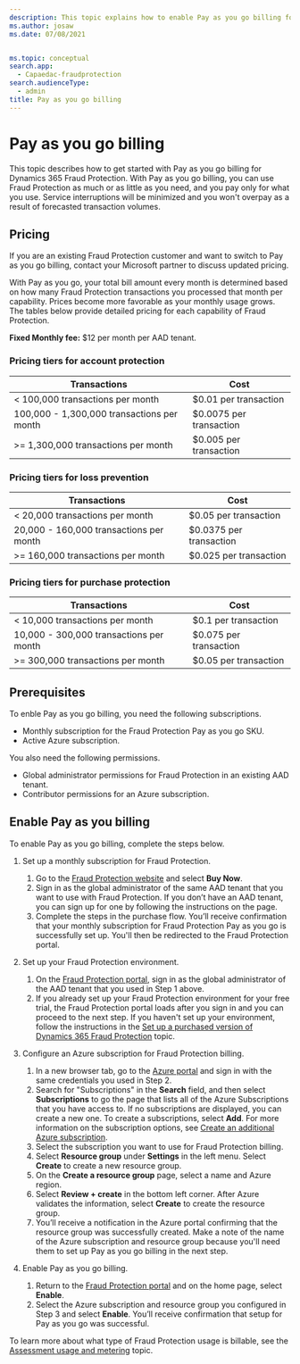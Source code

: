 ```yaml
---
description: This topic explains how to enable Pay as you go billing for Microsoft Dynamics 365 Fraud Protection.
ms.author: josaw
ms.date: 07/08/2021


ms.topic: conceptual
search.app: 
  - Capaedac-fraudprotection
search.audienceType:
  - admin
title: Pay as you go billing
---
```


# Pay as you go billing

This topic describes how to get started with Pay as you go billing for Dynamics 365 Fraud Protection. With Pay as you go billing, you can use Fraud Protection as much or as little as you need, and you pay only for what you use. Service interruptions will be minimized and you won't overpay as a result of forecasted transaction volumes.


## Pricing

If you are an existing Fraud Protection customer and want to switch to Pay as you go billing, contact your Microsoft partner to discuss updated pricing.

With Pay as you go, your total bill amount every month is determined based on how many Fraud Protection transactions you processed that month per capability. Prices become more favorable as your monthly usage grows. The tables below provide detailed pricing for each capability of Fraud Protection.

**Fixed Monthly fee:** $12 per month per AAD tenant.

### Pricing tiers for account protection

| Transactions | Cost|
|-----------------------------|--------------------------------------------------|
| < 100,000 transactions per month | $0.01  per transaction |
| 100,000 - 1,300,000 transactions per month | $0.0075 per transaction |
| >= 1,300,000 transactions per month | $0.005 per transaction |

### Pricing tiers for loss prevention

| Transactions | Cost|
|-----------------------------|--------------------------------------------------|
| < 20,000 transactions per month | $0.05 per transaction |
| 20,000 - 160,000 transactions per month | $0.0375 per transaction |
| >= 160,000 transactions per month | $0.025 per transaction |

### Pricing tiers for purchase protection

| Transactions | Cost|
|-----------------------------|--------------------------------------------------|
| < 10,000 transactions per month | $0.1  per transaction |
| 10,000 - 300,000 transactions per month | $0.075 per transaction |
| >= 300,000 transactions per month | $0.05 per transaction |

## Prerequisites

To enble Pay as you go billing, you need the following subscriptions. 
- Monthly subscription for the Fraud Protection Pay as you go SKU.
- Active Azure subscription.

You also need the following permissions.
- Global administrator permissions for Fraud Protection in an existing AAD tenant.
- Contributor permissions for an Azure subscription.

## Enable Pay as you billing

To enable Pay as you go billing, complete the steps below.

1. Set up a monthly subscription for Fraud Protection.
    1. Go to the [Fraud Protection website](https://dynamics.microsoft.com/ai/fraud-protection/) and select **Buy Now**.
    1. Sign in as the global administrator of the same AAD tenant that you want to use with Fraud Protection. If you don’t have an AAD tenant, you can sign up for one by following the instructions on the page.
    1. Complete the steps in the purchase flow. You’ll receive confirmation that your monthly subscription for Fraud Protection Pay as you go is successfully set up. You'll then be redirected to the Fraud Protection portal. 

2. Set up your Fraud Protection environment.
    1. On the [Fraud Protection portal](https://dfp.microsoft.com/), sign in as the global administrator of the AAD tenant that you used in Step 1 above.
    1. If you already set up your Fraud Protection environment for your free trial, the Fraud Protection portal loads after you sign in and you can proceed to the next step. If you haven't set up your environment, follow the instructions in the [Set up a purchased version of Dynamics 365 Fraud Protection](promocode-set-up-dfp-purchased-version.md#complete-the-setup-process) topic.

3. Configure an Azure subscription for Fraud Protection billing.
    1. In a new browser tab, go to the [Azure portal](https://portal.azure.com/) and sign in with the same credentials you used in Step 2. 
    1. Search for "Subscriptions" in the **Search** field, and then select **Subscriptions** to go the page that lists all of the Azure Subscriptions that you have access to. If no subscriptions are displayed, you can create a new one. To create a subscriptions, select **Add**. For more information on the subscription options, see [Create an additional Azure subscription](/azure/cost-management-billing/manage/create-subscription.md).
    1. Select the subscription you want to use for Fraud Protection billing.
    1. Select **Resource group** under **Settings** in the left menu. Select **Create** to create a new resource group.
    1. On the **Create a resource group** page, select a name and Azure region.
    1. Select **Review + create** in the bottom left corner. After Azure validates the information, select **Create** to create the resource group. 
    1. You’ll receive a notification in the Azure portal confirming that the resource group was successfully created. Make a note of the name of the Azure subscription and resource group because you'll need them to set up Pay as you go billing in the next step. 

4. Enable Pay as you go billing.
    1. Return to the [Fraud Protection portal](https://dfp.microsoft.com/) and on the home page, select **Enable**.
    1. Select the Azure subscription and resource group you configured in Step 3 and select **Enable**. You’ll receive confirmation that setup for Pay as you go was successful. 
    
To learn more about what type of Fraud Protection usage is billable, see the [Assessment usage and metering](metering.md) topic.
